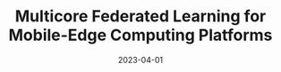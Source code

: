 ---
title: "Multicore Federated Learning for Mobile-Edge Computing Platforms"
collection: publications
category: 2023
date: 2023-04-01
permalink: /publication/Multicore Federated Learning for Mobile-Edge Computing Platforms
excerpt: 'Yang Bai, <strong><u>Lixing Chen</u></strong>, Jianhua Li, Jun Wu, Pan Zhou, Zichuan Xu, Jie Xu'
venue: 'IEEE internet of things journal'
paperurl: 'https://ieeexplore.ieee.org/abstract/document/9961868'
---